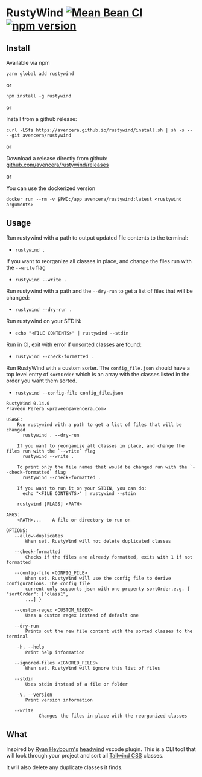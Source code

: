 # RustyWind [![Mean Bean CI](https://github.com/avencera/rustywind/workflows/Mean%20Bean%20CI/badge.svg)](https://github.com/avencera/rustywind/actions?query=workflow%3A%22Mean+Bean+CI%22) [![npm version](https://badge.fury.io/js/rustywind.svg)](https://badge.fury.io/js/rustywind)

## Install

Available via npm

`yarn global add rustywind`

or

`npm install -g rustywind`

or

Install from a github release:

`curl -LSfs https://avencera.github.io/rustywind/install.sh | sh -s -- --git avencera/rustywind`

or

Download a release directly from github: [github.com/avencera/rustywind/releases](https://github.com/avencera/rustywind/releases)

or

You can use the dockerized version

`docker run --rm -v $PWD:/app avencera/rustywind:latest <rustywind arguments>`

## Usage

Run rustywind with a path to output updated file contents to the terminal:

- `rustywind .`

If you want to reorganize all classes in place, and change the files run with the `--write` flag

- `rustywind --write .`

Run rustywind with a path and the `--dry-run` to get a list of files that will be changed:

- `rustywind --dry-run .`

Run rustywind on your STDIN:

- `echo "<FILE CONTENTS>" | rustywind --stdin`

Run in CI, exit with error if unsorted classes are found:

- `rustywind --check-formatted .`

Run RustyWind with a custom sorter. The `config_file.json` should have a top level entry of `sortOrder`
which is an array with the classes listed in the order you want them sorted.

- `rustywind --config-file config_file.json`

```shell
RustyWind 0.14.0
Praveen Perera <praveen@avencera.com>

USAGE:
    Run rustywind with a path to get a list of files that will be changed
      rustywind . --dry-run

    If you want to reorganize all classes in place, and change the files run with the `--write` flag
      rustywind --write .

    To print only the file names that would be changed run with the `--check-formatted` flag
      rustywind --check-formatted .

    If you want to run it on your STDIN, you can do:
      echo "<FILE CONTENTS>" | rustywind --stdin

    rustywind [FLAGS] <PATH>

ARGS:
    <PATH>...    A file or directory to run on

OPTIONS:
   --allow-duplicates
       When set, RustyWind will not delete duplicated classes

   --check-formatted
       Checks if the files are already formatted, exits with 1 if not formatted

   --config-file <CONFIG_FILE>
       When set, RustyWind will use the config file to derive configurations. The config file
       current only supports json with one property sortOrder,e.g. { "sortOrder": ["class1",
       ...] }

   --custom-regex <CUSTOM_REGEX>
       Uses a custom regex instead of default one

   --dry-run
       Prints out the new file content with the sorted classes to the terminal

    -h, --help
       Print help information

   --ignored-files <IGNORED_FILES>
       When set, RustyWind will ignore this list of files

   --stdin
       Uses stdin instead of a file or folder

    -V, --version
       Print version information

   --write
            Changes the files in place with the reorganized classes

```

## What

Inspired by [Ryan Heybourn's](https://github.com/heybourn) [headwind](https://github.com/heybourn/headwind)
vscode plugin. This is a CLI tool that will look through your project and sort all [Tailwind CSS](https://tailwindcss.com) classes.

It will also delete any duplicate classes it finds.

